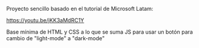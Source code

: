Proyecto sencillo basado en el tutorial de Microsoft Latam:

https://youtu.be/jKK3aMdRC1Y

Base mínima de HTML y CSS a lo que se suma JS para usar un botón para cambio de "light-mode" a "dark-mode"
